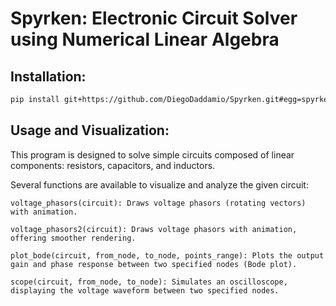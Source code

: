 # Spyrken: Electronic Circuit Solver using Numerical Linear Algebra

## Installation:
```bash
pip install git+https://github.com/DiegoDaddamio/Spyrken.git#egg=spyrken
```
## Usage and Visualization:
This program is designed to solve simple circuits composed of linear components: resistors, capacitors, and inductors.

Several functions are available to visualize and analyze the given circuit:
```
voltage_phasors(circuit): Draws voltage phasors (rotating vectors) with animation.

voltage_phasors2(circuit): Draws voltage phasors with animation, offering smoother rendering.

plot_bode(circuit, from_node, to_node, points_range): Plots the output gain and phase response between two specified nodes (Bode plot).

scope(circuit, from_node, to_node): Simulates an oscilloscope, displaying the voltage waveform between two specified nodes.
```

